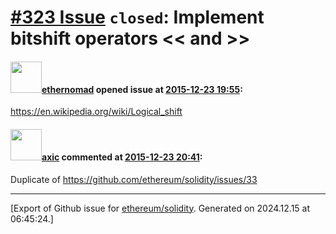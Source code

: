 # [\#323 Issue](https://github.com/ethereum/solidity/issues/323) `closed`: Implement bitshift operators << and >>

#### <img src="https://avatars.githubusercontent.com/u/161566?u=96fa92029184b2a4662eba932c535f39d9d29f1d&v=4" width="50">[ethernomad](https://github.com/ethernomad) opened issue at [2015-12-23 19:55](https://github.com/ethereum/solidity/issues/323):

https://en.wikipedia.org/wiki/Logical_shift


#### <img src="https://avatars.githubusercontent.com/u/20340?v=4" width="50">[axic](https://github.com/axic) commented at [2015-12-23 20:41](https://github.com/ethereum/solidity/issues/323#issuecomment-166986675):

Duplicate of https://github.com/ethereum/solidity/issues/33


-------------------------------------------------------------------------------



[Export of Github issue for [ethereum/solidity](https://github.com/ethereum/solidity). Generated on 2024.12.15 at 06:45:24.]
